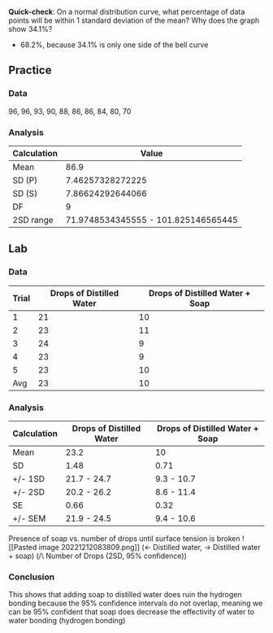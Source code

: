 **Quick-check**: On a normal distribution curve, what percentage of data points will be within 1 standard deviation of the mean? Why does the graph show 34.1%?
- 68.2%, because 34.1% is only one side of the bell curve

## Practice
### Data
96, 96, 93, 90, 88, 86, 86, 84, 80, 70

### Analysis
| Calculation | Value            |
| ----------- | ---------------- |
| Mean        | 86.9             |
| SD (P)      | 7.46257328272225 |
| SD (S)      | 7.86624292644066 |
| DF          | 9                |
| 2SD range   | 71.9748534345555 - 101.825146565445                 |

## Lab
### Data
| Trial | Drops of Distilled Water | Drops of Distilled Water + Soap |
| ----- | ------------------------ | ------------------------------- |
| 1     | 21                       | 10                              |
| 2     | 23                       | 11                              |
| 3     | 24                       | 9                               |
| 4     | 23                       | 9                               |
| 5     | 23                       | 10                              |
| Avg   | 23                       | 10                                |

### Analysis
| Calculation | Drops of Distilled Water | Drops of Distilled Water + Soap |
| ----------- | ------------------------ | ------------------------------- |
| Mean        | 23.2                     | 10                              |
| SD          | 1.48                     | 0.71                            |
| +/- 1SD     | 21.7 - 24.7              | 9.3 - 10.7                      |
| +/- 2SD     | 20.2 - 26.2              | 8.6 - 11.4                      |
| SE          | 0.66                     | 0.32                            |
| +/- SEM     | 21.9 - 24.5              | 9.4 - 10.6                      |

Presence of soap vs. number of drops until surface tension is broken
![[Pasted image 20221212083809.png]] 
(<- Distilled water, -> Distilled water + soap)
(/\\ Number of Drops (2SD, 95% confidence))

### Conclusion
This shows that adding soap to distilled water does ruin the hydrogen bonding because the 95% confidence intervals do not overlap, meaning we can be 95% confident that soap does decrease the effectivity of water to water bonding (hydrogen bonding)